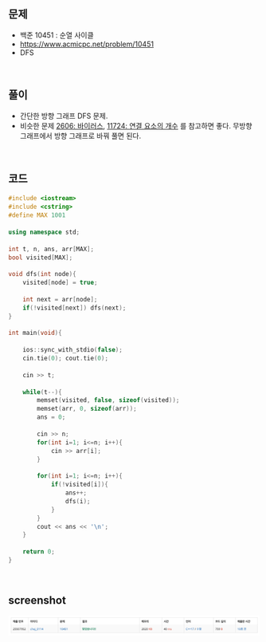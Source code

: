 ## 문제
- 백준 10451 : 순열 사이클
- https://www.acmicpc.net/problem/10451
- DFS

<br/>

## 풀이
- 간단한 방향 그래프 DFS 문제.
- 비슷한 문제 [2606: 바이러스](https://github.com/choidam/Algorithm-study/blob/master/posts/boj-2606.md), [11724: 연결 요소의 개수](https://github.com/choidam/Algorithm-study/blob/master/posts/boj-11724.md) 를 참고하면 좋다. 무방향 그래프에서 방향 그래프로 바꿔 풀면 된다.

<br/>

## 코드

```c++
#include <iostream>
#include <cstring>
#define MAX 1001

using namespace std;

int t, n, ans, arr[MAX];
bool visited[MAX];

void dfs(int node){
    visited[node] = true;
    
    int next = arr[node];
    if(!visited[next]) dfs(next);
}

int main(void){
    
    ios::sync_with_stdio(false);
    cin.tie(0); cout.tie(0);
    
    cin >> t;
    
    while(t--){
        memset(visited, false, sizeof(visited));
        memset(arr, 0, sizeof(arr));
        ans = 0;
        
        cin >> n;
        for(int i=1; i<=n; i++){
            cin >> arr[i];
        }
        
        for(int i=1; i<=n; i++){
            if(!visited[i]){
                ans++;
                dfs(i);
            }
        }
        cout << ans << '\n';
    }
    
    return 0;
}

```

<br/>

## screenshot

![screenshot](./screenshots/boj10451.png)
